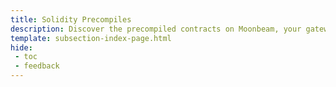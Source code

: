 ```yaml
---
title: Solidity Precompiles
description: Discover the precompiled contracts on Moonbeam, your gateway to effortless interaction with Substrate modules and features using the Ethereum API.
template: subsection-index-page.html
hide: 
 - toc
 - feedback
---
```

